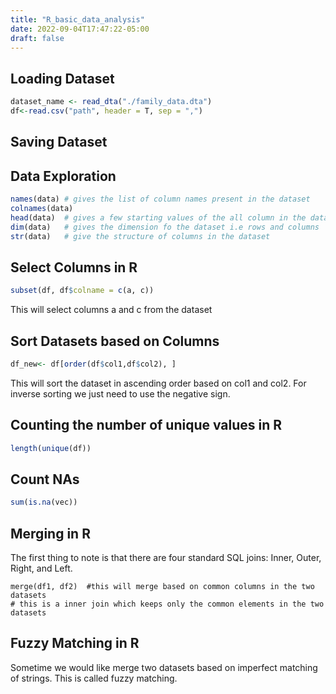 ```yaml
---
title: "R_basic_data_analysis"
date: 2022-09-04T17:47:22-05:00
draft: false 
---
```


## Loading Dataset 

```R
dataset_name <- read_dta("./family_data.dta")
df<-read.csv("path", header = T, sep = ",")
```

## Saving Dataset 

## Data Exploration

```R
names(data) # gives the list of column names present in the dataset 
colnames(data)
head(data)  # gives a few starting values of the all column in the dataset
dim(data)   # gives the dimension fo the dataset i.e rows and columns
str(data)   # give the structure of columns in the dataset
```


## Select Columns in R

```R
subset(df, df$colname = c(a, c)) 
```
This will select columns a and c from the dataset 


## Sort Datasets based on Columns
```R
df_new<- df[order(df$col1,df$col2), ]
```
This will sort the dataset in ascending order based on col1 and col2. For inverse sorting we just need to use the negative sign.


## Counting the number of unique values in R

```R
length(unique(df))
```


## Count NAs

```R
sum(is.na(vec))
```


## Merging in R

The first thing to note is that there are four standard SQL joins: Inner, Outer, Right, and Left.

```
merge(df1, df2)  #this will merge based on common columns in the two datasets
# this is a inner join which keeps only the common elements in the two datasets
```

## Fuzzy Matching in R

Sometime we would like merge two datasets based on imperfect matching of strings. This is called fuzzy matching.
